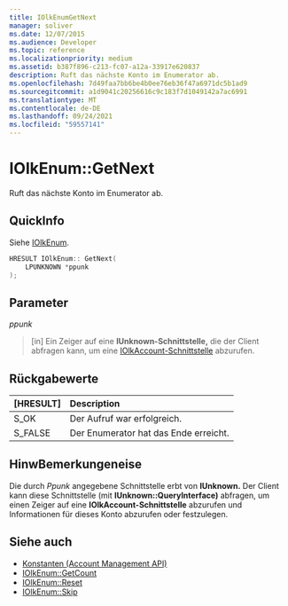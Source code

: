 ```yaml
---
title: IOlkEnumGetNext
manager: soliver
ms.date: 12/07/2015
ms.audience: Developer
ms.topic: reference
ms.localizationpriority: medium
ms.assetid: b387f896-c213-fc07-a12a-33917e620837
description: Ruft das nächste Konto im Enumerator ab.
ms.openlocfilehash: 7d49faa7bb6be4b0ee76eb36f47a6971dc5b1ad9
ms.sourcegitcommit: a1d9041c20256616c9c183f7d1049142a7ac6991
ms.translationtype: MT
ms.contentlocale: de-DE
ms.lasthandoff: 09/24/2021
ms.locfileid: "59557141"
---
```

# <a name="iolkenumgetnext"></a>IOlkEnum::GetNext

Ruft das nächste Konto im Enumerator ab.
  
## <a name="quick-info"></a>QuickInfo

Siehe [IOlkEnum](iolkenum.md).
  
```cpp
HRESULT IOlkEnum:: GetNext( 
    LPUNKNOWN *ppunk 
);

```

## <a name="parameters"></a>Parameter

_ppunk_
  
> [in] Ein Zeiger auf eine **IUnknown-Schnittstelle,** die der Client abfragen kann, um eine [IOlkAccount-Schnittstelle](iolkaccount.md) abzurufen. 
    
## <a name="return-values"></a>Rückgabewerte

|**[HRESULT]**|**Description**|
|:-----|:-----|
|S_OK  <br/> |Der Aufruf war erfolgreich.  <br/> |
|S_FALSE  <br/> |Der Enumerator hat das Ende erreicht.  <br/> |
   
## <a name="remarks"></a>HinwBemerkungeneise

Die durch *Ppunk* angegebene Schnittstelle erbt von **IUnknown.** Der Client kann diese Schnittstelle (mit **IUnknown::QueryInterface)** abfragen, um einen Zeiger auf eine **IOlkAccount-Schnittstelle** abzurufen und Informationen für dieses Konto abzurufen oder festzulegen. 
  
## <a name="see-also"></a>Siehe auch

- [Konstanten (Account Management API)](constants-account-management-api.md) 
- [IOlkEnum::GetCount](iolkenum-getcount.md)  
- [IOlkEnum::Reset](iolkenum-reset.md) 
- [IOlkEnum::Skip](iolkenum-skip.md)

